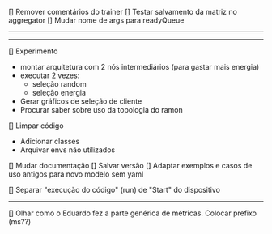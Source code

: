 [] Remover comentários do trainer
[] Testar salvamento da matriz no aggregator
[] Mudar nome de args para readyQueue

---

---

[] Experimento

- montar arquitetura com 2 nós intermediários (para gastar mais energia)
- executar 2 vezes:
  - seleção random
  - seleção energia
- Gerar gráficos de seleção de cliente
- Procurar saber sobre uso da topologia do ramon

[] Limpar código

- Adicionar classes
- Arquivar envs não utilizados

[] Mudar documentação
[] Salvar versão
[] Adaptar exemplos e casos de uso antigos para novo modelo sem yaml

[] Separar "execução do código" (run) de "Start" do dispositivo

---

[] Olhar como o Eduardo fez a parte genérica de métricas. Colocar prefixo (ms??)
